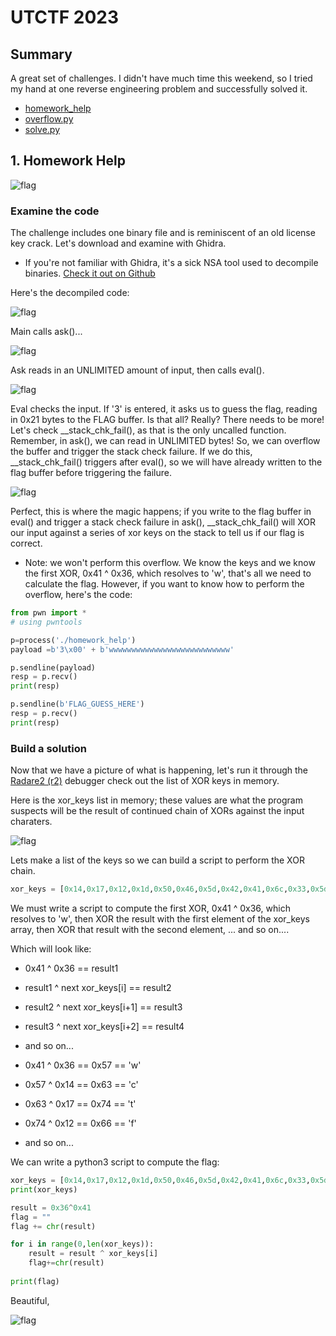 # UTCTF 2023

## Summary
A great set of challenges. I didn't have much time this weekend, so I tried my hand at one reverse engineering problem and successfully solved it.

* [homework_help](./homework_help)
* [overflow.py](./overflow.py)
* [solve.py](./solve.py)

## 1. Homework Help

![flag](./hwhelp.png)

### Examine the code

The challenge includes one binary file and is reminiscent of an old license key crack. Let's download and examine with Ghidra. 

* If you're not familiar with Ghidra, it's a sick NSA tool used to decompile binaries. [Check it out on Github](https://github.com/NationalSecurityAgency/ghidra)

Here's the decompiled code:

![flag](./main.png)

Main calls ask()...

![flag](./ask.png)

Ask reads in an UNLIMITED amount of input, then calls eval().

![flag](./eval.png)

Eval checks the input. If '3' is entered, it asks us to guess the flag, reading in 0x21 bytes to the FLAG buffer. Is that all? Really? There needs to be more! Let's check __stack_chk_fail(), as that is the only uncalled function. Remember, in ask(), we can read in UNLIMITED bytes! So, we can overflow the buffer and trigger the stack check failure. If we do this, __stack_chk_fail() triggers after eval(), so we will have already written to the flag buffer before triggering the failure. 

![flag](./stack_chk2.png)

Perfect, this is where the magic happens; if you write to the flag buffer in eval() and trigger a stack check failure in ask(), __stack_chk_fail() will XOR our input against a series of xor keys on the stack to tell us if our flag is correct.

* Note: we won't perform this overflow. We know the keys and we know the first XOR, 0x41 ^ 0x36, which resolves to 'w', that's all we need to calculate the flag. However, if you want to know how to perform the overflow, here's the code: 

```python
from pwn import *
# using pwntools

p=process('./homework_help')
payload =b'3\x00' + b'wwwwwwwwwwwwwwwwwwwwwwwwwww'

p.sendline(payload)
resp = p.recv() 
print(resp)

p.sendline(b'FLAG_GUESS_HERE')
resp = p.recv() 
print(resp)
```

### Build a solution

Now that we have a picture of what is happening, let's run it through the [Radare2 (r2)](https://github.com/radareorg/radare2) debugger check out the list of XOR keys in memory. 

Here is the xor_keys list in memory; these values are what the program suspects will be the result of continued chain of XORs against the input charaters. 
 
![flag](./list.png)

Lets make a list of the keys so we can build a script to perform the XOR chain.

```python
xor_keys = [0x14,0x17,0x12,0x1d,0x50,0x46,0x5d,0x42,0x41,0x6c,0x33,0x5d,0x5a,0x0e,0x3a,0x6a,0x41,0x40,0x57,0x08,0x34,0x3c,0x0b,0x03,0x34,0x28,0x46,0x5f,0x53,0x10,0x50]
```

We must write a script to compute the first XOR, 0x41 ^ 0x36, which resolves to 'w', then XOR the result with the first element of the xor_keys array, then XOR that result with the second element, ... and so on....

Which will look like:
* 0x41 ^ 0x36  == result1
* result1 ^ next xor_keys[i] == result2
* result2 ^ next xor_keys[i+1] == result3
* result3 ^ next xor_keys[i+2] == result4
* and so on...

* 0x41 ^ 0x36 == 0x57 == 'w'
* 0x57 ^ 0x14 == 0x63 == 'c'
* 0x63 ^ 0x17 == 0x74 == 't'
* 0x74 ^ 0x12 == 0x66 == 'f'
* and so on...

We can write a python3 script to compute the flag:

```python
xor_keys = [0x14,0x17,0x12,0x1d,0x50,0x46,0x5d,0x42,0x41,0x6c,0x33,0x5d,0x5a,0x0e,0x3a,0x6a,0x41,0x40,0x57,0x08,0x34,0x3c,0x0b,0x03,0x34,0x28,0x46,0x5f,0x53,0x10,0x50]
print(xor_keys)

result = 0x36^0x41
flag = ""
flag += chr(result)

for i in range(0,len(xor_keys)):
    result = result ^ xor_keys[i]
    flag+=chr(result)
    
print(flag)
```

Beautiful,

![flag](./solve_output.png)







